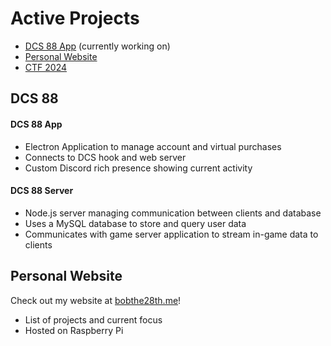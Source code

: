 # Active Projects
- [DCS 88 App](https://github.com/Bobthe28th/dcs88-app) (currently working on)
- [Personal Website](https://github.com/Bobthe28th/personal-web)
- [CTF 2024](https://github.com/Bobthe28th/bday)

## DCS 88
#### DCS 88 App
- Electron Application to manage account and virtual purchases
- Connects to DCS hook and web server
- Custom Discord rich presence showing current activity
#### DCS 88 Server
- Node.js server managing communication between clients and database
- Uses a MySQL database to store and query user data
- Communicates with game server application to stream in-game data to clients

## Personal Website
Check out my website at [bobthe28th.me](https://bobthe28th.me/)!
- List of projects and current focus
- Hosted on Raspberry Pi
